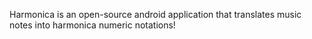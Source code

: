 Harmonica is an open-source android application that translates music notes into harmonica numeric notations!